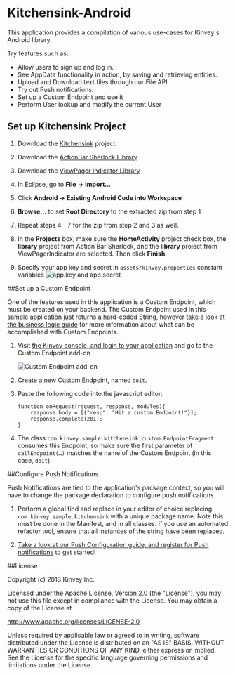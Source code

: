 Kitchensink-Android
===================

This application provides a compilation of various use-cases for Kinvey's Android library.

Try features such as:

* Allow users to sign up and log in.
* See AppData functionality in action, by saving and retrieving entities.
* Upload and Download text files through our File API.
* Try out Push notifications.
* Set up a Custom Endpoint and use it
* Perform User lookup and modify the current User


## Set up Kitchensink Project

1. Download the [Kitchensink](https://github.com/KinveyApps/StatusShare-Android/archive/master.zip) project.
 
2. Download the [ActionBar Sherlock Library](http://actionbarsherlock.com/)
3. Download the [ViewPager Indicator Library](http://viewpagerindicator.com/) 
4. In Eclipse, go to __File &rarr; Import…__
5. Click __Android &rarr; Existing Android Code into Workspace__
6. __Browse…__ to set __Root Directory__ to the extracted zip from step 1
7. Repeat steps 4 - 7 for the zip from step 2 and 3 as well.
7. In the __Projects__ box, make sure the __HomeActivity__ project check box, the __library__ project from Action Bar Sherlock, and the __library__ project from ViewPagerIndicator are selected. Then click __Finish__.
8. Specify your app key and secret in `assets/kinvey.properties` constant variables
![app.key and app.secret]()

##Set up a Custom Endpoint

One of the features used in this application is a Custom Endpoint, which must be created on your backend.  The Custom Endpoint used in this sample application just returns a hard-coded String, however [take a look at the business logic guide](http://devcenter.kinvey.com/android/guides/business-logic) for more information about what can be accomplished with Custom Endpoints.

1.  Visit [the Kinvey console, and login to your application](http://console.kinvey.com) and go to the Custom Endpoint add-on

    ![Custom Endpoint add-on](https://raw.github.com/KinveyApps/Kitchensink-Android/master/assets/android-oauth1-tutorial-custom.png)

2.  Create a new Custom Endpoint, named `doit`.  

3.  Paste the following code into the javascript editor:

    ```
    function onRequest(request, response, modules){  
        response.body = [{"resp": "Hit a custom Endpoint!"}];
        response.complete(201);
    }
    ```
    
4.  The class `com.kinvey.sample.kitchensink.custom.EndpointFragment` consumes this Endpoint, so make sure the first parameter of `callEndpoint(…)` matches the name of the Custom Endpoint (in this case, `doit`).
 
 
##Configure Push Notifications
 
Push Notifications are tied to the application's package context, so you will have to change the package declaration to configure push notifications.


1.  Perform a global find and replace in your editor of choice replacing `com.kinvey.sample.kitchensink` with a unique package name.  Note this must be done in the Manifest, and in all classes.  If you use an automated refactor tool, ensure that all instances of the string have been replaced.

2.  [Take a look at our Push Configuration guide, and register for Push notifications](http://devcenter.kinvey.com/android/guides/push) to get started!
  
##License


Copyright (c) 2013 Kinvey Inc.

Licensed under the Apache License, Version 2.0 (the "License"); you may not use this file except
in compliance with the License. You may obtain a copy of the License at

 http://www.apache.org/licenses/LICENSE-2.0

Unless required by applicable law or agreed to in writing, software distributed under the License
is distributed on an "AS IS" BASIS, WITHOUT WARRANTIES OR CONDITIONS OF ANY KIND, either express
or implied. See the License for the specific language governing permissions and limitations under
the License.